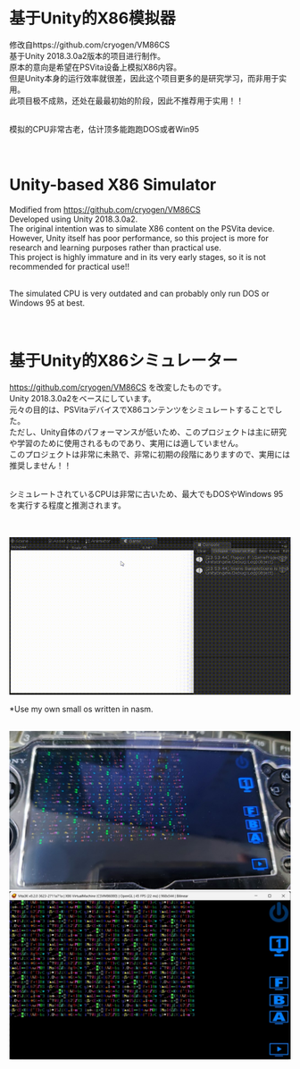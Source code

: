 # 基于Unity的X86模拟器
修改自https://github.com/cryogen/VM86CS <br>
基于Unity 2018.3.0a2版本的项目进行制作。<br>
原本的意向是希望在PSVita设备上模拟X86内容。<br>
但是Unity本身的运行效率就很差，因此这个项目更多的是研究学习，而非用于实用。<br>
此项目极不成熟，还处在最最初始的阶段，因此不推荐用于实用！！<br><br>

模拟的CPU非常古老，估计顶多能跑跑DOS或者Win95<br><br><br>

# Unity-based X86 Simulator
Modified from https://github.com/cryogen/VM86CS<br>
Developed using Unity 2018.3.0a2.<br>
The original intention was to simulate X86 content on the PSVita device.<br>
However, Unity itself has poor performance, so this project is more for research and learning purposes rather than practical use.<br>
This project is highly immature and in its very early stages, so it is not recommended for practical use!!<br><br>

The simulated CPU is very outdated and can probably only run DOS or Windows 95 at best.<br><br><br>

# 基于Unity的X86シミュレーター
https://github.com/cryogen/VM86CS を改変したものです。<br>
Unity 2018.3.0a2をベースにしています。<br>
元々の目的は、PSVitaデバイスでX86コンテンツをシミュレートすることでした。<br>
ただし、Unity自体のパフォーマンスが低いため、このプロジェクトは主に研究や学習のために使用されるものであり、実用には適していません。<br>
このプロジェクトは非常に未熟で、非常に初期の段階にありますので、実用には推奨しません！！<br><br>

シミュレートされているCPUは非常に古いため、最大でもDOSやWindows 95を実行する程度と推測されます。<br><br><br>

![image](IMG/image.gif)

*Use my own small os written in nasm.<br><br>

![image](IMG/image1.jpg)
![image](IMG/image2.jpg)

